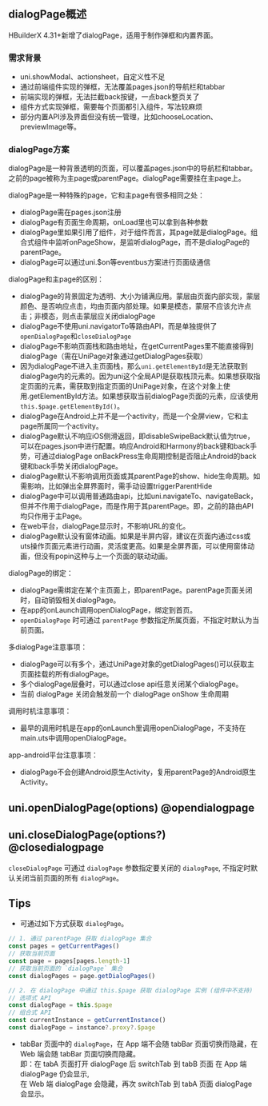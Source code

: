## dialogPage概述
HBuilderX 4.31+新增了dialogPage，适用于制作弹框和内置界面。

### 需求背景
- uni.showModal、actionsheet，自定义性不足
- 通过前端组件实现的弹框，无法覆盖pages.json的导航栏和tabbar
- 前端实现的弹框，无法拦截back按键，一点back整页关了
- 组件方式实现弹框，需要每个页面都引入组件，写法较麻烦
- 部分内置API涉及界面但没有统一管理，比如chooseLocation、previewImage等。

### dialogPage方案
dialogPage是一种背景透明的页面，可以覆盖pages.json中的导航栏和tabbar。之前的page被称为主page或parentPage。dialogPage需要挂在主page上。

dialogPage是一种特殊的page，它和主page有很多相同之处：
- dialogPage需在pages.json注册
- dialogPage有页面生命周期，onLoad里也可以拿到各种参数
- dialogPage里如果引用了组件，对于组件而言，其page就是dialogPage。组合式组件中监听onPageShow，是监听dialogPage，而不是dialogPage的parentPage。
- dialogPage可以通过uni.$on等eventbus方案进行页面级通信

dialogPage和主page的区别：
- dialogPage的背景固定为透明、大小为铺满应用。蒙层由页面内部实现，蒙层颜色、是否响应点击，均由页面内部处理。如果是模态，蒙层不应该允许点击；非模态，则点击蒙层应关闭dialogPage
- dialogPage不使用uni.navigatorTo等路由API，而是单独提供了`openDialogPage`和`closeDialogPage`
- dialogPage不影响页面栈和路由地址，在getCurrentPages里不能直接得到dialogPage（需在UniPage对象通过getDialogPages获取）
- 因为dialogPage不进入主页面栈，那么`uni.getElementById`是无法获取到dialogPage内的元素的。因为uni这个全局API是获取栈顶元素。如果想获取指定页面的元素，需获取到指定页面的UniPage对象，在这个对象上使用.getElementById方法。如果想获取当前dialogPage页面的元素，应该使用`this.$page.getElementById()`。
- dialogPage在Android上并不是一个activity，而是一个全屏view，它和主page所属同一个activity。
- dialogPage默认不响应iOS侧滑返回，即disableSwipeBack默认值为true，可以在pages.json中进行配置。响应Android和Harmony的back键和back手势，可通过dialogPage onBackPress生命周期控制是否阻止Android的back键和back手势关闭dialogPage。
- dialogPage默认不影响调用页面或其parentPage的show、hide生命周期。如需影响，比如弹出全屏界面时，需手动设置triggerParentHide
- dialogPage中可以调用普通路由api，比如uni.navigateTo、navigateBack，但并不作用于dialogPage，而是作用于其parentPage。即，之前的路由API均只作用于主Page。
- 在web平台，dialogPage显示时，不影响URL的变化。
- dialogPage默认没有窗体动画。如果是半屏内容，建议在页面内通过css或uts操作页面元素进行动画，灵活度更高。如果是全屏界面，可以使用窗体动画，但没有popin这种与上一个页面的联动动画。

dialogPage的绑定：
- dialogPage需绑定在某个主页面上，即parentPage。parentPage页面关闭时，自动销毁相关dialogPage。
- 在app的onLaunch调用openDialogPage，绑定到首页。
- `openDialogPage` 时可通过 `parentPage` 参数指定所属页面，不指定时默认为当前页面。

多dialogPage注意事项：
- dialogPage可以有多个，通过UniPage对象的getDialogPages()可以获取主页面挂载的所有dialogPage。
- 多个dialogPage层叠时，可以通过close api任意关闭某个dialogPage。
- 当前 dialogPage 关闭会触发前一个 dialogPage onShow 生命周期

调用时机注意事项：
- 最早的调用时机是在app的onLaunch里调用openDialogPage，不支持在main.uts中调用openDialogPage。

app-android平台注意事项：  
- dialogPage不会创建Android原生Activity，复用parentPage的Android原生Activity。

## uni.openDialogPage(options) @opendialogpage

<!-- UTSAPIJSON.openDialogPage.description -->

<!-- UTSAPIJSON.openDialogPage.compatibility -->

<!-- UTSAPIJSON.openDialogPage.param -->

<!-- UTSAPIJSON.openDialogPage.returnValue -->

<!-- UTSAPIJSON.openDialogPage.example -->

<!-- UTSAPIJSON.openDialogPage.tutorial -->

## uni.closeDialogPage(options?) @closedialogpage

<!-- UTSAPIJSON.closeDialogPage.description -->

`closeDialogPage` 可通过 `dialogPage` 参数指定要关闭的 `dialogPage`, 不指定时默认关闭当前页面的所有 `dialogPage`。

<!-- UTSAPIJSON.closeDialogPage.compatibility -->

<!-- UTSAPIJSON.closeDialogPage.param -->

<!-- UTSAPIJSON.closeDialogPage.returnValue -->

<!-- UTSAPIJSON.closeDialogPage.example -->

<!-- UTSAPIJSON.closeDialogPage.tutorial -->

<!-- UTSAPIJSON.dialogPage.example -->

<!-- UTSAPIJSON.general_type.name -->

<!-- UTSAPIJSON.general_type.param -->

## Tips
* 可通过如下方式获取 `dialogPage`。
```js
// 1. 通过 parentPage 获取 dialogPage 集合
const pages = getCurrentPages()
// 获取当前页面
const page = pages[pages.length-1]
// 获取当前页面的 `dialogPage` 集合
const dialogPages = page.getDialogPages()

// 2. 在 dialogPage 中通过 this.$page 获取 dialogPage 实例 (组件中不支持)
// 选项式 API
const dialogPage = this.$page
// 组合式 API
const currentInstance = getCurrentInstance()
const dialogPage = instance?.proxy?.$page
```
* tabBar 页面中的 `dialogPage`，在 App 端不会随 tabBar 页面切换而隐藏，在 Web 端会随 tabBar 页面切换而隐藏。\
即：在 tabA 页面打开 dialogPage 后 switchTab 到 tabB 页面
在 App 端 dialogPage 仍会显示,\
在 Web 端 dialogPage 会隐藏，再次 switchTab 到 tabA 页面 dialogPage 会显示。
